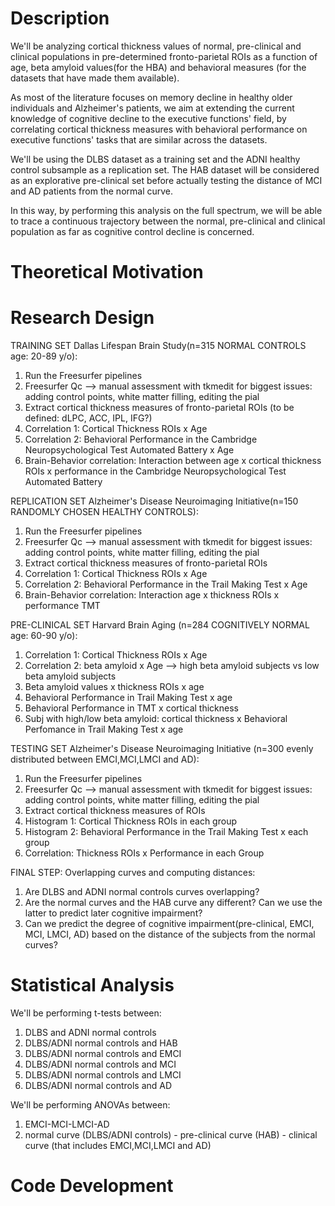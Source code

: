 # Description
We'll be analyzing cortical thickness values of normal, pre-clinical and clinical populations in pre-determined fronto-parietal ROIs as a function of age, beta amyloid values(for the HBA) and behavioral measures (for the datasets that have made them available).

As most of the literature focuses on memory decline in healthy older individuals and Alzheimer's patients, we aim at extending the current knowledge of cognitive decline to the executive functions' field, by correlating cortical thickness measures with behavioral performance on executive functions' tasks that are similar across the datasets.

We'll be using the DLBS dataset as a training set and the ADNI healthy control subsample as a replication set. The HAB dataset will be considered as an explorative pre-clinical set before actually testing the distance of MCI and AD patients from the normal curve.

In this way, by performing this analysis on the full spectrum, we will be able to trace a continuous trajectory between the normal, pre-clinical and clinical population as far as cognitive control decline is concerned.

# Theoretical Motivation
# Research Design
TRAINING SET
Dallas Lifespan Brain Study(n=315 NORMAL CONTROLS age: 20-89 y/o):
1. Run the Freesurfer pipelines
2. Freesurfer Qc --> manual assessment with tkmedit for biggest issues: adding control points, white matter filling, editing the pial 
3. Extract cortical thickness measures of fronto-parietal ROIs (to be defined: dLPC, ACC, IPL, IFG?)
4. Correlation 1: Cortical Thickness ROIs x Age
5. Correlation 2: Behavioral Performance in the Cambridge Neuropsychological Test Automated Battery x Age
4. Brain-Behavior correlation: Interaction between age x cortical thickness ROIs x performance in the Cambridge Neuropsychological Test Automated Battery

REPLICATION SET
Alzheimer's Disease Neuroimaging Initiative(n=150 RANDOMLY CHOSEN HEALTHY CONTROLS):
1. Run the Freesurfer pipelines
2. Freesurfer Qc --> manual assessment with tkmedit for biggest issues: adding control points, white matter filling, editing the pial 
3. Extract cortical thickness measures of fronto-parietal ROIs
4. Correlation 1: Cortical Thickness ROIs x Age
5. Correlation 2: Behavioral Performance in the Trail Making Test x Age
6. Brain-Behavior correlation: Interaction age x thickness ROIs x performance TMT

PRE-CLINICAL SET
Harvard Brain Aging (n=284 COGNITIVELY NORMAL age: 60-90 y/o):
1. Correlation 1: Cortical Thickness ROIs x Age
2. Correlation 2: beta amyloid x Age --> high beta amyloid subjects vs low beta amyloid subjects
3. Beta amyloid values x thickness ROIs x age
4. Behavioral Performance in Trail Making Test x age 
5. Behavioral Performance in TMT x cortical thickness
6. Subj with high/low beta amyloid: cortical thickness x Behavioral Perfomance in Trail Making Test x age

TESTING SET
Alzheimer's Disease Neuroimaging Initiative (n=300 evenly distributed between EMCI,MCI,LMCI and AD):
1. Run the Freesurfer pipelines
2. Freesurfer Qc --> manual assessment with tkmedit for biggest issues: adding control points, white matter filling, editing the pial 
3. Extract cortical thickness measures of ROIs
4. Histogram 1: Cortical Thickness ROIs in each group
5. Histogram 2: Behavioral Performance in the Trail Making Test x each group
6. Correlation: Thickness ROIs x Performance in each Group

FINAL STEP:
Overlapping curves and computing distances:
1. Are DLBS and ADNI normal controls curves overlapping?
2. Are the normal curves and the HAB curve any different? Can we use the latter to predict later cognitive impairment?
3. Can we predict the degree of cognitive impairment(pre-clinical, EMCI, MCI, LMCI, AD) based on the distance of the subjects from the normal curves? 


# Statistical Analysis
We'll be performing t-tests between:
1. DLBS and ADNI normal controls
2. DLBS/ADNI normal controls and HAB
3. DLBS/ADNI normal controls and EMCI
4. DLBS/ADNI normal controls and MCI
5. DLBS/ADNI normal controls and LMCI
6. DLBS/ADNI normal controls and AD

We'll be performing ANOVAs between:
1. EMCI-MCI-LMCI-AD
2. normal curve (DLBS/ADNI controls) - pre-clinical curve (HAB) - clinical curve (that includes EMCI,MCI,LMCI and AD)


# Code Development 
